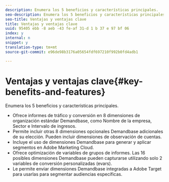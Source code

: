 ```yaml
---
description: Enumera los 5 beneficios y características principales.
seo-description: Enumera los 5 beneficios y características principales.
seo-title: Ventajas y ventajas clave
title: Ventajas y ventajas clave
uuid: 95405 ebb -8 aeb -43 fe-af 31-d 1 b 37 e 97 bf 06
index: y
internal: n
snippet: y
translation-type: tm+mt
source-git-commit: e96de98b3176a05654fdf697210f992b0fd4adb1

---
```



# Ventajas y ventajas clave{#key-benefits-and-features}

Enumera los 5 beneficios y características principales.

* Ofrece informes de tráfico y conversión en 8 dimensiones de organización estándar Demandbase, como Nombre de la empresa, Sector e Intervalo de ingresos.
* Permite incluir otras 8 dimensiones opcionales Demandbase adicionales de su elección. Pueden incluir dimensiones de observación de cuentas.
* Incluye el uso de dimensiones Demandbase para generar y aplicar segmentos en Adobe Marketing Cloud.
* Ofrece optimización de variables de grupos de informes. Las 16 posibles dimensiones Demandbase pueden capturarse utilizando solo 2 variables de conversión personalizadas (evars).
* Le permite enviar dimensiones Demandbase integradas a Adobe Target para usarlas para segmentar audiencias específicas.

